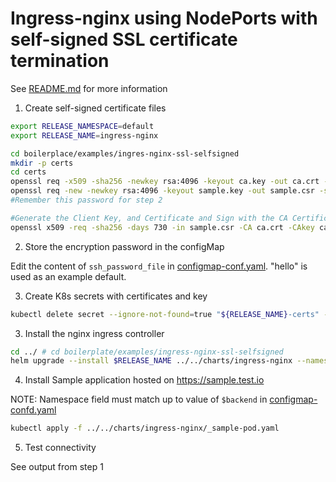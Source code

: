 # Ingress-nginx using NodePorts with self-signed SSL certificate termination

See [README.md](../../charts/ingress-nginx/README.md) for more information


1. Create self-signed certificate files

```bash
export RELEASE_NAMESPACE=default
export RELEASE_NAME=ingress-nginx

cd boilerplace/examples/ingres-nginx-ssl-selfsigned
mkdir -p certs
cd certs
openssl req -x509 -sha256 -newkey rsa:4096 -keyout ca.key -out ca.crt -days 356 -nodes -subj '/CN=Self-Signed Cert Authority' 
openssl req -new -newkey rsa:4096 -keyout sample.key -out sample.csr -subj '/CN=sample.test.io'
#Remember this password for step 2

#Generate the Client Key, and Certificate and Sign with the CA Certificate
openssl x509 -req -sha256 -days 730 -in sample.csr -CA ca.crt -CAkey ca.key -set_serial 01 -out sample.crt 
```

2. Store the encryption password in the configMap

Edit the content of `ssh_password_file` in [configmap-conf.yaml](../../charts/ingress-nginx/templates/configmap-conf.yaml). "hello" is used as an example default.


3. Create K8s secrets with certificates and key

```bash
kubectl delete secret --ignore-not-found=true "${RELEASE_NAME}-certs" -n $RELEASE_NAMESPACE ; kubectl create secret generic "${RELEASE_NAME}-certs" -n $RELEASE_NAMESPACE --from-file=tls.key=./sample.key --from-file=tls.crt=./sample.crt ; 
```

3. Install the nginx ingress controller 

```bash
cd ../ # cd boilerplate/examples/ingress-nginx-ssl-selfsigned
helm upgrade --install $RELEASE_NAME ../../charts/ingress-nginx --namespace default --values ./values-override.yaml
```

4. Install Sample application hosted on https://sample.test.io

NOTE: Namespace field must match up to value of `$backend` in [configmap-confd.yaml](../../charts/ingress-nginx/templates/configmap-confd.yaml) 

```bash
kubectl apply -f ../../charts/ingress-nginx/_sample-pod.yaml
```

5. Test connectivity 

See output from step 1